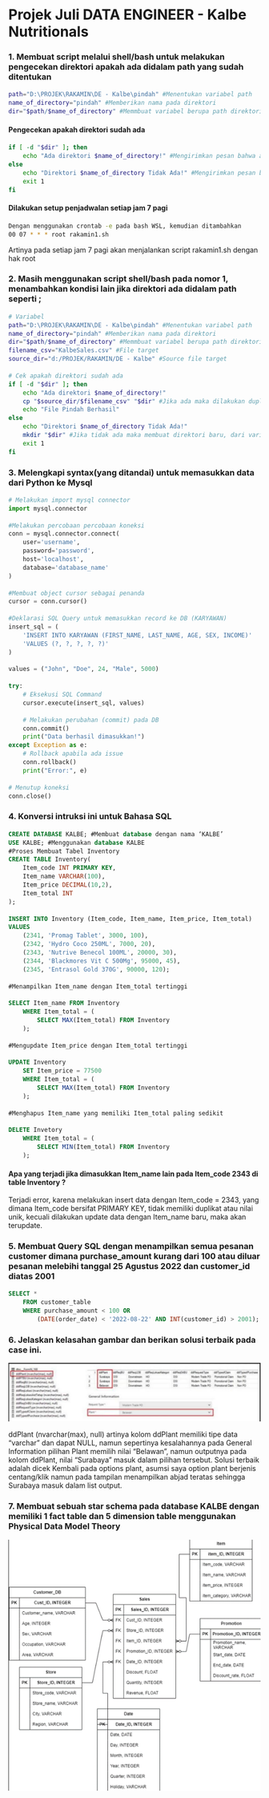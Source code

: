 # Projek Juli DATA ENGINEER - Kalbe Nutritionals

### 1. 	Membuat script melalui shell/bash untuk melakukan pengecekan direktori apakah ada didalam path yang sudah ditentukan 

```bash
path="D:\PROJEK\RAKAMIN\DE - Kalbe\pindah" #Menentukan variabel path 
name_of_directory="pindah" #Memberikan nama pada direktori
dir="$path/$name_of_directory" #Memmbuat variabel berupa path direktori 
```

#### Pengecekan apakah direktori sudah ada

```bash
if [ -d "$dir" ]; then
    echo "Ada direktori $name_of_directory!" #Mengirimkan pesan bahwa ada direktori tersebut
else
    echo "Direktori $name_of_directory Tidak Ada!" #Mengirimkan pesan bahwa direktori tidak ada
    exit 1
fi
```

#### Dilakukan setup penjadwalan setiap jam 7 pagi

```bash
Dengan menggunakan crontab -e pada bash WSL, kemudian ditambahkan
00 07 * * * root rakamin1.sh
```

Artinya pada setiap jam 7 pagi akan menjalankan script rakamin1.sh dengan hak root

### 2.	Masih menggunakan script shell/bash pada nomor 1, menambahkan kondisi lain jika direktori ada didalam path seperti ;

```bash
# Variabel
path="D:\PROJEK\RAKAMIN\DE - Kalbe\pindah" #Menentukan variabel path 
name_of_directory="pindah" #Memberikan nama pada direktori
dir="$path/$name_of_directory" #Memmbuat variabel berupa path direktori 
filename_csv="KalbeSales.csv" #File target
source_dir="d:/PROJEK/RAKAMIN/DE - Kalbe" #Source file target

# Cek apakah direktori sudah ada
if [ -d "$dir" ]; then
    echo "Ada direktori $name_of_directory!"
    cp "$source_dir/$filename_csv" "$dir" #Jika ada maka dilakukan duplikasi data ke variabel dir
    echo "File Pindah Berhasil" 
else
    echo "Direktori $name_of_directory Tidak Ada!"
    mkdir "$dir" #Jika tidak ada maka membuat direktori baru, dari variabel yang sudah ditentukan
    exit 1
fi
```

### 3.	Melengkapi syntax(yang ditandai) untuk memasukkan data dari Python ke Mysql

```python
# Melakukan import mysql connector
import mysql.connector

#Melakukan percobaan percobaan koneksi
conn = mysql.connector.connect(
    user='username',
    password='password',
    host='localhost',
    database='database_name'
)

#Membuat object cursor sebagai penanda
cursor = conn.cursor()

#Deklarasi SQL Query untuk memasukkan record ke DB (KARYAWAN)
insert_sql = (
    'INSERT INTO KARYAWAN (FIRST_NAME, LAST_NAME, AGE, SEX, INCOME)'
    'VALUES (?, ?, ?, ?, ?)'
)

values = ("John", "Doe", 24, "Male", 5000)

try:
    # Eksekusi SQL Command
    cursor.execute(insert_sql, values)

    # Melakukan perubahan (commit) pada DB
    conn.commit()
    print("Data berhasil dimasukkan!")
except Exception as e:
    # Rollback apabila ada issue
    conn.rollback()
    print("Error:", e)

# Menutup koneksi
conn.close()
```

### 4.	Konversi intruksi ini untuk Bahasa SQL

```sql
CREATE DATABASE KALBE; #Membuat database dengan nama ‘KALBE’
USE KALBE; #Menggunakan database KALBE
#Proses Membuat Tabel Inventory
CREATE TABLE Inventory( 
    Item_code INT PRIMARY KEY,
    Item_name VARCHAR(100),
    Item_price DECIMAL(10,2),
    Item_total INT
);

INSERT INTO Inventory (Item_code, Item_name, Item_price, Item_total) 
VALUES 
    (2341, 'Promag Tablet', 3000, 100),
    (2342, 'Hydro Coco 250ML', 7000, 20),
    (2343, 'Nutrive Benecol 100ML', 20000, 30),
    (2344, 'Blackmores Vit C 500Mg', 95000, 45),
    (2345, 'Entrasol Gold 370G', 90000, 120);

#Menampilkan Item_name dengan Item_total tertinggi

SELECT Item_name FROM Inventory 
    WHERE Item_total = (
        SELECT MAX(Item_total) FROM Inventory
    );

#Mengupdate Item_price dengan Item_total tertinggi

UPDATE Inventory
    SET Item_price = 77500
    WHERE Item_total = (
        SELECT MAX(Item_total) FROM Inventory
    );

#Menghapus Item_name yang memiliki Item_total paling sedikit

DELETE Invetory
    WHERE Item_total = (
        SELECT MIN(Item_total) FROM Inventory
    );

```

#### Apa yang terjadi jika dimasukkan Item_name lain pada Item_code 2343 di table Inventory ?

Terjadi error, karena melakukan insert data dengan Item_code = 2343, yang dimana Item_code bersifat PRIMARY KEY, tidak memiliki duplikat atau nilai unik, kecuali dilakukan update data dengan Item_name baru, maka akan terupdate.

### 5.	Membuat Query SQL dengan menampilkan semua pesanan customer dimana purchase_amount kurang dari 100 atau diluar pesanan melebihi tanggal 25 Agustus 2022 dan customer_id diatas 2001

```sql
SELECT *
    FROM customer_table
    WHERE purchase_amount < 100 OR 
        (DATE(order_date) < '2022-08-22' AND INT(customer_id) > 2001);

```

### 6.	Jelaskan kelasahan gambar dan berikan solusi terbaik pada case ini.

![](img\soal6.png)

ddPlant (nvarchar(max), null) artinya kolom ddPlant memiliki tipe data “varchar” dan dapat NULL, namun sepertinya kesalahannya pada General Information pilihan Plant memilih nilai “Belawan”, namun outputnya pada kolom ddPlant, nilai “Surabaya” masuk dalam pilihan tersebut. Solusi terbaik adalah dicek Kembali pada options plant, asumsi saya option plant berjenis centang/klik namun pada tampilan menampilkan abjad teratas sehingga Surabaya masuk dalam list output.

### 7.	Membuat sebuah star schema pada database KALBE dengan memiliki 1 fact table dan 5 dimension table menggunakan Physical Data Model Theory

![](img\fact_table.png)


